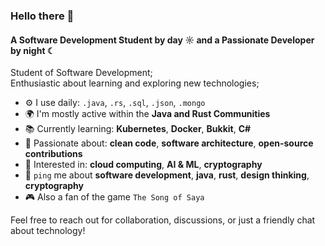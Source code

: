 ### Hello there 👋

#### A Software Development Student by day ☼ and a Passionate Developer by night ☾

Student of Software Development;<br>
Enthusiastic about learning and exploring new technologies;<br>

- ⚙️  I use daily: `.java`, `.rs`, `.sql`, `.json`, `.mongo`
- 🌍  I'm mostly active within the **Java and Rust Communities**
- 📚  Currently learning: **Kubernetes**, **Docker**, **Bukkit**, **C#**
- 💅  Passionate about: **clean code**, **software architecture**, **open-source contributions**
- 🚀  Interested in: **cloud computing**, **AI & ML**, **cryptography**
- 💬  `ping` me about **software development**, **java**, **rust**, **design thinking**, **cryptography**
- 🎮  Also a fan of the game `The Song of Saya`

Feel free to reach out for collaboration, discussions, or just a friendly chat about technology!
